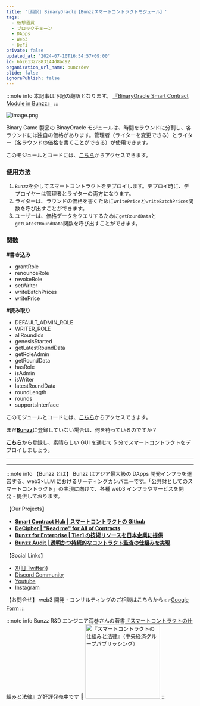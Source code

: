 ```yaml
---
title: '[翻訳] BinaryOracle【Bunzzスマートコントラクトモジュール】'
tags:
  - 仮想通貨
  - ブロックチェーン
  - DApps
  - Web3
  - DeFi
private: false
updated_at: '2024-07-10T16:54:57+09:00'
id: 6b261327883144d8ac92
organization_url_name: bunzzdev
slide: false
ignorePublish: false
---
```

:::note info
本記事は下記の翻訳となります。
[『BinaryOracle Smart Contract Module in Bunzz』](https://blog.bunzz.dev/binaryoracle-smart-contract-module-in-bunzz/)
:::

![image.png](https://qiita-image-store.s3.ap-northeast-1.amazonaws.com/0/1926720/61bdadd3-4482-7137-757a-10b3db62f0f6.png)

Binary Game 製品の BinayOracle モジュールは、時間をラウンドに分割し、各ラウンドには独自の価格があります。管理者（ライターを変更できる）とライター（各ラウンドの価格を書くことができる）が使用できます。

このモジュールとコードには、[こちら](https://bit.ly/40qBr1v)からアクセスできます。

### 使用方法

1. `Bunzz`を介してスマートコントラクトをデプロイします。デプロイ時に、デプロイヤーは管理者とライターの両方になります。
2. ライターは、ラウンドの価格を書くために`writePrice`と`writeBatchPrices`関数を呼び出すことができます。
3. ユーザーは、価格データをクエリするために`getRoundData`と`getLatestRoundData`関数を呼び出すことができます。

### 関数

**#書き込み**

- grantRole
- renounceRole
- revokeRole
- setWriter
- writeBatchPrices
- writePrice

**#読み取り**

- DEFAULT_ADMIN_ROLE
- WRITER_ROLE
- allRoundIds
- genesisStarted
- getLatestRoundData
- getRoleAdmin
- getRoundData
- hasRole
- isAdmin
- isWriter
- latestRoundData
- roundLength
- rounds
- supportsInterface

このモジュールとコードには、[こちら](https://bit.ly/40qBr1v)からアクセスできます。

まだ[**Bunzz**](http://bunzz.dev/)に登録していない場合は、何を待っているのですか？

[**こちら**](https://app.bunzz.dev/signup)から登録し、素晴らしい GUI を通じて 5 分でスマートコントラクトをデプロイしましょう。

---

---

:::note info
【Bunzz とは】
Bunzz はアジア最大級の DApps 開発インフラを運営する、web3×LLM におけるリーディングカンパニーです。「公共財としてのスマートコントラクト」の実現に向けて、各種 web3 インフラやサービスを開発・提供しております。

【Our Projects】

- **[Smart Contract Hub | スマートコントラクトの Github](https://www.bunzz.dev/)**
- **[DeCipher | "Read me" for All of Contracts](https://www.bunzz.dev/decipher)**
- **[Bunzz for Enterprise | Tier1 の技術リソースを日本企業に提供](https://enterprise.bunzz.dev/ja)**
- **[Bunzz Audit | 透明かつ持続的なコントラクト監査の仕組みを実現](hhttps://www.bunzz.dev/audit)**

【Social Links】

- [X(旧 Twitter))](https://twitter.com/BunzzDev)
- [Discord Community](https://t.co/6hHgssJdvW)
- [Youtube](https://www.youtube.com/@bunzzdev)
- [Instagram](https://www.instagram.com/bunzzdev/)

【お問合せ】
web3 開発・コンサルティングのご相談はこちらから 👉[Google Form](https://forms.gle/4tgQjWSw2MMMZW6E6)
:::

:::note info
Bunzz R&D エンジニア荒巻さんの著書[『スマートコントラクトの仕組みと法律』](https://amzn.to/3V03sNH)が好評発売中です 📕
<a href="https://amzn.to/3V03sNH" rel="nofollow" referrerpolicy="no-referrer-when-downgrade">
<img
    src="https://m.media-amazon.com/images/I/81wopoZ1K4L._SY522_.jpg"
    alt="『スマートコントラクトの仕組みと法律』（中央経済グループパブリッシング）"
    width="200px"
    height="auto"
    Style="border: 0px;"
  />
</a>
:::
